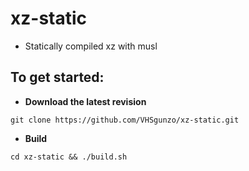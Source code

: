 # xz-static
* Statically compiled xz with musl
## To get started:
* **Download the latest revision**
```
git clone https://github.com/VHSgunzo/xz-static.git
```
* **Build**
```
cd xz-static && ./build.sh
```
